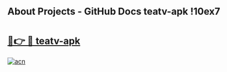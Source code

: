 ## About Projects - GitHub Docs teatv-apk !10ex7

# <h2><a href="https://andorid.site?title=teatv-apk&ref=13PRO">🔗👉 🔴 teatv-apk</a></h2>

[![acn](https://github.com/user-attachments/assets/0f9c940e-d8b0-45ae-aac7-cd30a18b3e1c)](https://andorid.site?title=teatv-apk&ref=13PRO)

